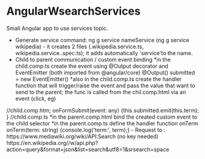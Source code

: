 # AngularWsearchServices

Small Angular app to use services topic.

- Generate service command: ng g service nameService (ng g service wikipedia) - it creates 2 files (.wikipedia.service.ts, wikipedia.service..spec.ts); it adds automatically 'service'to the name.
- Child to parent communication / custom event binding
*in the child.comp.ts create the event using @Output decorator and EventEmitter (both imported from @angular/core)
@Output() submitted = new EventEmitter<string>()
*also in the child.comp.ts create the handler function that will trigger/raise the event and pass the value that want to send to the parent; the func is called from the chil.comp.html via an event (click, eg)
<form (submit)="onFormSubmit($event)"> //child.comp.htm;
onFormSubmit(event: any) {this.submitted.emit(this.term); } //child.comp.ts
    *in the parent.comp.html bind the created custom event to the child selector
<app-search-bar (submitted)="onTerm($event)"></app-search-bar>
    *in the parent.comp.ts define the handler function onTerm    
 onTerm(term: string) {console.log('term:', term);}
- Request to : https://www.mediawiki.org/wiki/API:Search (no key needed)
  https://en.wikipedia.org//w/api.php?action=query&format=json&list=search&utf8=1&srsearch=space
